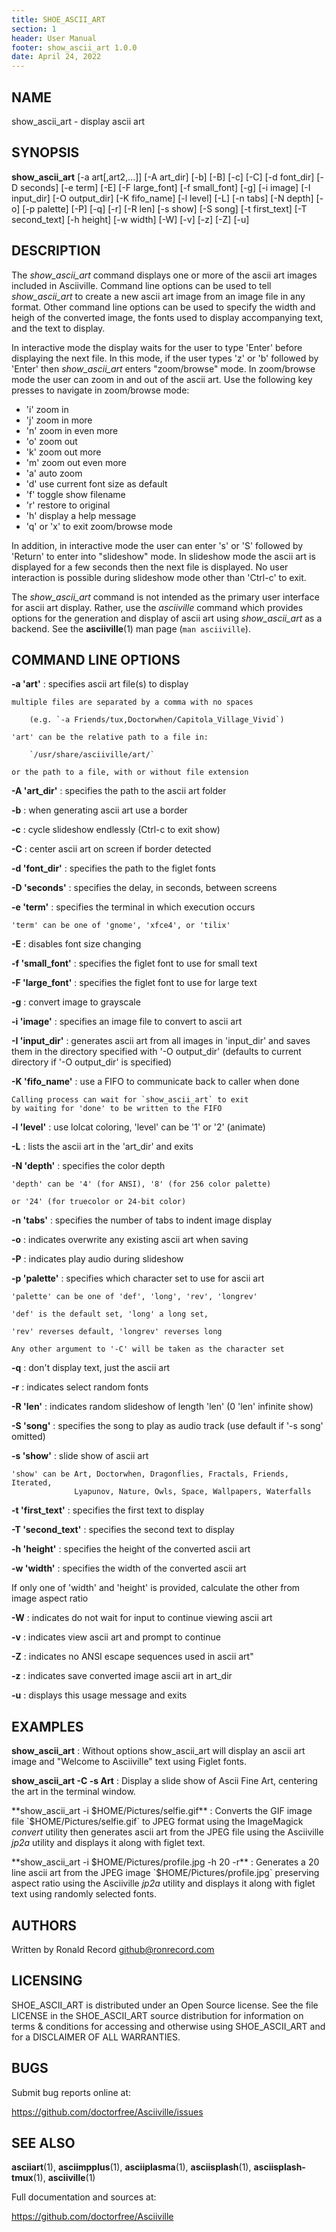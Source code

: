 ```yaml
---
title: SHOE_ASCII_ART
section: 1
header: User Manual
footer: show_ascii_art 1.0.0
date: April 24, 2022
---
```

## NAME
show_ascii_art - display ascii art

## SYNOPSIS
**show_ascii_art** [-a art[,art2,...]] [-A art_dir] [-b] [-B] [-c] [-C] [-d font_dir] [-D seconds] [-e term] [-E] [-F large_font] [-f small_font] [-g] [-i image] [-I input_dir] [-O output_dir] [-K fifo_name] [-l level] [-L] [-n tabs] [-N depth] [-o] [-p palette] [-P] [-q] [-r] [-R len] [-s show] [-S song] [-t first_text] [-T second_text] [-h height] [-w width] [-W] [-v] [-z] [-Z] [-u]

## DESCRIPTION
The *show_ascii_art* command displays one or more of the ascii art images included
in Asciiville. Command line options can be used to tell *show_ascii_art* to create
a new ascii art image from an image file in any format. Other command line
options can be used to specify the width and heigh of the converted image,
the fonts used to display accompanying text, and the text to display.

In interactive mode the display waits for the user to type 'Enter' before
displaying the next file. In this mode, if the user types 'z' or 'b' followed
by 'Enter' then *show_ascii_art* enters "zoom/browse" mode. In zoom/browse mode
the user can zoom in and out of the ascii art. Use the following key presses to
navigate in zoom/browse mode:

- 'i' zoom in
- 'j' zoom in more
- 'n' zoom in even more
- 'o' zoom out
- 'k' zoom out more
- 'm' zoom out even more
- 'a' auto zoom
- 'd' use current font size as default
- 'f' toggle show filename
- 'r' restore to original
- 'h' display a help message
- 'q' or 'x' to exit zoom/browse mode

In addition, in interactive mode the user can enter 's' or 'S' followed
by 'Return' to enter into "slideshow" mode. In slideshow mode the ascii art
is displayed for a few seconds then the next file is displayed. No user
interaction is possible during slideshow mode other than 'Ctrl-c' to exit.

The *show_ascii_art* command is not intended as the primary user interface for
ascii art display. Rather, use the *asciiville* command which provides options
for the generation and display of ascii art using *show_ascii_art* as a backend.
See the **asciiville**(1) man page (`man asciiville`).

## COMMAND LINE OPTIONS

**-a 'art'**
: specifies ascii art file(s) to display

    multiple files are separated by a comma with no spaces

        (e.g. `-a Friends/tux,Doctorwhen/Capitola_Village_Vivid`)

    'art' can be the relative path to a file in:

        `/usr/share/asciiville/art/`

    or the path to a file, with or without file extension

**-A 'art_dir'**
: specifies the path to the ascii art folder

**-b**
: when generating ascii art use a border

**-c**
: cycle slideshow endlessly (Ctrl-c to exit show)

**-C**
: center ascii art on screen if border detected

**-d 'font_dir'**
: specifies the path to the figlet fonts

**-D 'seconds'**
: specifies the delay, in seconds, between screens

**-e 'term'**
: specifies the terminal in which execution occurs

    'term' can be one of 'gnome', 'xfce4', or 'tilix'

**-E**
: disables font size changing

**-f 'small_font'**
: specifies the figlet font to use for small text

**-F 'large_font'**
: specifies the figlet font to use for large text

**-g**
: convert image to grayscale

**-i 'image'**
: specifies an image file to convert to ascii art

**-I 'input_dir'**
: generates ascii art from all images in 'input_dir' and saves them in the directory specified with '-O output_dir' (defaults to current directory if '-O output_dir' is specified)

**-K 'fifo_name'**
: use a FIFO to communicate back to caller when done

    Calling process can wait for `show_ascii_art` to exit
    by waiting for 'done' to be written to the FIFO

**-l 'level'**
: use lolcat coloring, 'level' can be '1' or '2' (animate)

**-L**
: lists the ascii art in the 'art_dir' and exits

**-N 'depth'**
: specifies the color depth

    'depth' can be '4' (for ANSI), '8' (for 256 color palette)

    or '24' (for truecolor or 24-bit color)

**-n 'tabs'**
: specifies the number of tabs to indent image display

**-o**
: indicates overwrite any existing ascii art when saving

**-P**
: indicates play audio during slideshow

**-p 'palette'**
: specifies which character set to use for ascii art

    'palette' can be one of 'def', 'long', 'rev', 'longrev'

    'def' is the default set, 'long' a long set,

    'rev' reverses default, 'longrev' reverses long

    Any other argument to '-C' will be taken as the character set

**-q**
: don't display text, just the ascii art

**-r**
: indicates select random fonts

**-R 'len'**
: indicates random slideshow of length 'len' (0 'len' infinite show)

**-S 'song'**
: specifies the song to play as audio track (use default if '-s song' omitted)

**-s 'show'**
: slide show of ascii art

    'show' can be Art, Doctorwhen, Dragonflies, Fractals, Friends, Iterated,
                  Lyapunov, Nature, Owls, Space, Wallpapers, Waterfalls

**-t 'first_text'**
: specifies the first text to display

**-T 'second_text'**
: specifies the second text to display

**-h 'height'**
: specifies the height of the converted ascii art

**-w 'width'**
: specifies the width of the converted ascii art

If only one of 'width' and 'height' is provided, calculate the other from image aspect ratio

**-W**
: indicates do not wait for input to continue viewing ascii art

**-v**
: indicates view ascii art and prompt to continue

**-Z**
: indicates no ANSI escape sequences used in ascii art"

**-z**
: indicates save converted image ascii art in art_dir

**-u**
: displays this usage message and exits

## EXAMPLES
**show_ascii_art**
: Without options show_ascii_art will display an ascii art image and "Welcome to Asciiville" text using Figlet fonts.

**show_ascii_art -C -s Art**
: Display a slide show of Ascii Fine Art, centering the art in the terminal window.

**show_ascii_art -i $HOME/Pictures/selfie.gif**
: Converts the GIF image file `$HOME/Pictures/selfie.gif` to JPEG format using the ImageMagick *convert* utility then generates ascii art from the JPEG file using the Asciiville *jp2a* utility and displays it along with figlet text.

**show_ascii_art -i $HOME/Pictures/profile.jpg -h 20 -r**
: Generates a 20 line ascii art from the JPEG image `$HOME/Pictures/profile.jpg` preserving aspect ratio using the Asciiville *jp2a* utility and displays it along with figlet text using randomly selected fonts.

## AUTHORS
Written by Ronald Record github@ronrecord.com

## LICENSING
SHOE_ASCII_ART is distributed under an Open Source license.
See the file LICENSE in the SHOE_ASCII_ART source distribution
for information on terms &amp; conditions for accessing and
otherwise using SHOE_ASCII_ART and for a DISCLAIMER OF ALL WARRANTIES.

## BUGS
Submit bug reports online at:

https://github.com/doctorfree/Asciiville/issues

## SEE ALSO
**asciiart**(1), **asciimpplus**(1), **asciiplasma**(1), **asciisplash**(1), **asciisplash-tmux**(1), **asciiville**(1)

Full documentation and sources at:

https://github.com/doctorfree/Asciiville


